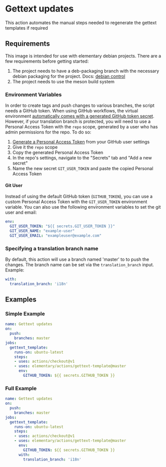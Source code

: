 # Gettext updates

This action automates the manual steps needed to regenerate the gettext templates if required

## Requirements

This image is intended for use with elementary debian projects. There are a few requirements before getting started:

  1. The project needs to have a deb-packaging branch with the necessary debian packaging for the project. Docs: [debian control](https://elementary.io/docs/code/getting-started#debian-control)
  2. The project needs to use the meson build system

### Environment Variables

In order to create tags and push changes to various branches, the script needs a GitHub token. When using GitHub workflows, the virtual environment [automatically comes with a generated GitHub token secret](https://help.github.com/en/articles/virtual-environments-for-github-actions#github_token-secret). However, if your translation branch is protected, you will need to use a Personal Access Token with the `repo` scope, generated by a user who has admin permissions for the repo. To do so:

1. [Generate a Personal Access Token](https://github.com/settings/tokens/new) from your GitHub user settings
2. Give it the `repo` scope
3. Copy the generated Personal Access Token
4. In the repo's settings, navigate to the "Secrets" tab and "Add a new secret"
5. Name the new secret `GIT_USER_TOKEN` and paste the copied Personal Access Token

#### Git User

Instead of using the default GitHub token (`GITHUB_TOKEN`), you can use a custom Personal Access Token with the `GIT_USER_TOKEN` environment variable. You can also use the following environment variables to set the git user and email:

```yaml
env:
  GIT_USER_TOKEN: "${{ secrets.GIT_USER_TOKEN }}"
  GIT_USER_NAME: "example-user"
  GIT_USER_EMAIL: "exampleuser@example.com"
```

### Specifying a translation branch name

By default, this action will use a branch named 'master' to to push the changes. The branch name can be set via the `translation_branch` input. Example:

```yaml
with:
  translation_branch: 'i18n'
```

## Examples

### Simple Example

```yaml
name: Gettext updates
on:
  push:
    branches: master
jobs:
  gettext_template:
    runs-on: ubuntu-latest
    steps:
    - uses: actions/checkout@v1
    - uses: elementary/actions/gettext-template@master
      env:
        GITHUB_TOKEN: ${{ secrets.GITHUB_TOKEN }}
```

### Full Example

```yaml
name: Gettext updates
on:
  push:
    branches: master
jobs:
  gettext_template:
    runs-on: ubuntu-latest
    steps:
    - uses: actions/checkout@v1
    - uses: elementary/actions/gettext-template@master
      env:
        GITHUB_TOKEN: ${{ secrets.GITHUB_TOKEN }}
      with:
        translation_branch: 'i18n'
```
